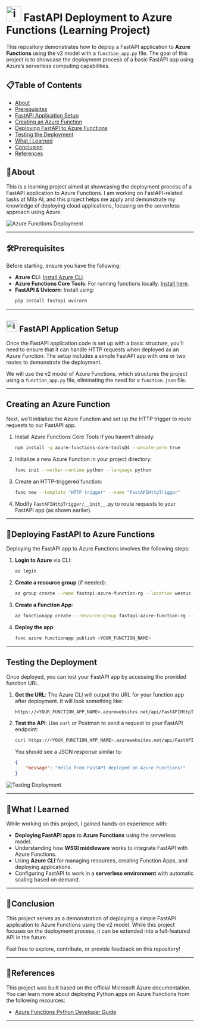 # <img src="https://github.com/user-attachments/assets/c707f0af-cb44-492e-8ba8-d23046dec6c9" alt="image" width="40" height="40"/> FastAPI Deployment to Azure Functions (Learning Project)

This repository demonstrates how to deploy a FastAPI application to **Azure Functions** using the v2 model with a `function_app.py` file. The goal of this project is to showcase the deployment process of a basic FastAPI app using Azure’s serverless computing capabilities.

## 📋Table of Contents
- [About](#about)
- [Prerequisites](#prerequisites)
- [FastAPI Application Setup](#fastapi-application-setup)
- [Creating an Azure Function](#creating-an-azure-function)
- [Deploying FastAPI to Azure Functions](#deploying-fastapi-to-azure-functions)
- [Testing the Deployment](#testing-the-deployment)
- [What I Learned](#what-i-learned)
- [Conclusion](#conclusion)
- [References](#references)

## 🌟About

This is a learning project aimed at showcasing the deployment process of a FastAPI application to Azure Functions. I am working on FastAPI-related tasks at Mila AI, and this project helps me apply and demonstrate my knowledge of deploying cloud applications, focusing on the serverless approach using Azure.

![Azure Functions Deployment](<ADD_YOUR_IMAGE_URL_HERE>)

---

## 🛠Prerequisites

Before starting, ensure you have the following:
- **Azure CLI**: [Install Azure CLI](https://docs.microsoft.com/en-us/cli/azure/install-azure-cli).
- **Azure Functions Core Tools**: For running functions locally. [Install here](https://docs.microsoft.com/en-us/azure/azure-functions/functions-run-local).
- **FastAPI & Uvicorn**: Install using:
    ```bash
    pip install fastapi uvicorn
    ```

---

## <img src="https://github.com/user-attachments/assets/ff810adb-ad19-432d-94e4-281d0e27c0a9" alt="image" width="30" height="30"/> FastAPI Application Setup

Once the FastAPI application code is set up with a basic structure, you'll need to ensure that it can handle HTTP requests when deployed as an Azure Function. The setup includes a simple FastAPI app with one or two routes to demonstrate the deployment.

We will use the v2 model of Azure Functions, which structures the project using a `function_app.py` file, eliminating the need for a `function.json` file.

---

## Creating an Azure Function

Next, we’ll initialize the Azure Function and set up the HTTP trigger to route requests to our FastAPI app.

1. Install Azure Functions Core Tools if you haven't already:
    ```bash
    npm install -g azure-functions-core-tools@4 --unsafe-perm true
    ```

2. Initialize a new Azure Function in your project directory:
    ```bash
    func init --worker-runtime python --language python
    ```

3. Create an HTTP-triggered function:
    ```bash
    func new --template "HTTP trigger" --name "FastAPIHttpTrigger"
    ```

4. Modify `FastAPIHttpTrigger/__init__.py` to route requests to your FastAPI app (as shown earlier).

---

## 🚀Deploying FastAPI to Azure Functions

Deploying the FastAPI app to Azure Functions involves the following steps:

1. **Login to Azure** via CLI:
    ```bash
    az login
    ```

2. **Create a resource group** (if needed):
    ```bash
    az group create --name fastapi-azure-function-rg --location westus
    ```

3. **Create a Function App**:
    ```bash
    az functionapp create --resource-group fastapi-azure-function-rg --consumption-plan-location westus --runtime python --functions-version 4 --name <YOUR_FUNCTION_NAME> --storage-account <YOUR_STORAGE_ACCOUNT_NAME>
    ```

4. **Deploy the app**:
    ```bash
    func azure functionapp publish <YOUR_FUNCTION_NAME>
    ```

---

## Testing the Deployment

Once deployed, you can test your FastAPI app by accessing the provided function URL.

1. **Get the URL**:
   The Azure CLI will output the URL for your function app after deployment. It will look something like:
   ```
   https://<YOUR_FUNCTION_APP_NAME>.azurewebsites.net/api/FastAPIHttpTrigger
   ```

2. **Test the API**:
   Use `curl` or Postman to send a request to your FastAPI endpoint:
   ```bash
   curl https://<YOUR_FUNCTION_APP_NAME>.azurewebsites.net/api/FastAPIHttpTrigger
   ```

   You should see a JSON response similar to:
   ```json
   {
       "message": "Hello from FastAPI deployed on Azure Functions!"
   }
   ```

![Testing Deployment](<ADD_YOUR_IMAGE_URL_HERE>)

---

## 🧠What I Learned

While working on this project, I gained hands-on experience with:
- **Deploying FastAPI apps** to **Azure Functions** using the serverless model.
- Understanding how **WSGI middleware** works to integrate FastAPI with Azure Functions.
- Using **Azure CLI** for managing resources, creating Function Apps, and deploying applications.
- Configuring FastAPI to work in a **serverless environment** with automatic scaling based on demand.

---

## 🎯Conclusion

This project serves as a demonstration of deploying a simple FastAPI application to Azure Functions using the v2 model. While this project focuses on the deployment process, it can be extended into a full-featured API in the future.

Feel free to explore, contribute, or provide feedback on this repository!

---

## 🔗References

This project was built based on the official Microsoft Azure documentation. You can learn more about deploying Python apps on Azure Functions from the following resources:
- [Azure Functions Python Developer Guide](https://docs.microsoft.com/en-us/azure/azure-functions/functions-reference-python)

---

